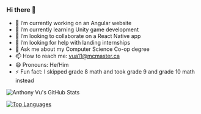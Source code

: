 ### Hi there 👋

- 🔭 I’m currently working on an Angular website
- 🌱 I’m currently learning Unity game development
- 👯 I’m looking to collaborate on a React Native app
- 🤔 I’m looking for help with landing internships
- 💬 Ask me about my Computer Science Co-op degree
- 📫 How to reach me: vua11@mcmaster.ca
- 😄 Pronouns: He/Him
- ⚡ Fun fact: I skipped grade 8 math and took grade 9 and grade 10 math instead

![Anthony Vu's GitHub Stats](https://github-readme-stats.vercel.app/api?username=vua11&show_icons=true&bg_color=30,e96443,904e95&title_color=fff&text_color=fff)

[![Top Languages](https://github-readme-stats.vercel.app/api/top-langs/?username=vua11)](https://github.com/vua11)
